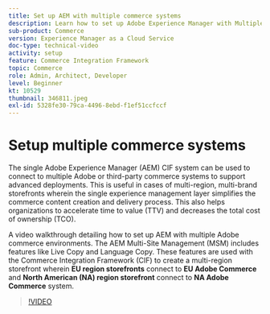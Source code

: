 ```yaml
---
title: Set up AEM with multiple commerce systems
description: Learn how to set up Adobe Experience Manager with Multiple Commerce Systems. This allows projects to support a single experience management layer that connects to multiple Adobe or third-party commerce backends for multi-brand, multi-region storefronts.
sub-product: Commerce
version: Experience Manager as a Cloud Service
doc-type: technical-video
activity: setup
feature: Commerce Integration Framework
topic: Commerce
role: Admin, Architect, Developer
level: Beginner
kt: 10529
thumbnail: 346811.jpeg
exl-id: 5328fe30-79ca-4496-8ebd-f1ef51ccfccf
---
```

# Setup multiple commerce systems

The single Adobe Experience Manager (AEM) CIF system can be used to connect to multiple Adobe or third-party commerce systems to support advanced deployments. This is useful in cases of multi-region, multi-brand storefronts wherein the single experience management layer simplifies the commerce content creation and delivery process. This also helps organizations to accelerate time to value (TTV) and decreases the total cost of ownership (TCO).

A video walkthrough detailing how to set up AEM with multiple Adobe commerce environments. The AEM Multi-Site Management (MSM) includes features like Live Copy and Language Copy. These features are used with the Commerce Integration Framework (CIF) to create a multi-region storefront wherein __EU region storefronts__ connect to __EU Adobe Commerce__ and __North American (NA) region storefront__ connect to __NA Adobe Commerce__ system.

>[!VIDEO](https://video.tv.adobe.com/v/346811/?quality=12&learn=on)
